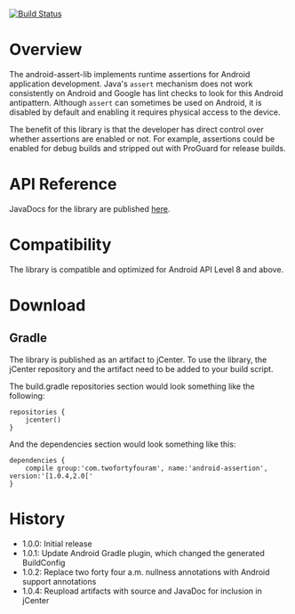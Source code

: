 [![Build Status](https://travis-ci.org/twofortyfouram/android-assertion.png?branch=master)](https://travis-ci.org/twofortyfouram/android-assertion)
# Overview
The android-assert-lib implements runtime assertions for Android application development.  Java's ```assert``` mechanism does not work consistently on Android and Google has lint checks to look for this Android antipattern.  Although ```assert``` can sometimes be used on Android, it is disabled by default and enabling it requires physical access to the device.

The benefit of this library is that the developer has direct control over whether assertions are enabled or not.  For example, assertions could be enabled for debug builds and stripped out with ProGuard for release builds.


# API Reference
JavaDocs for the library are published [here](http://twofortyfouram.github.io/android-assertion).


# Compatibility
The library is compatible and optimized for Android API Level 8 and above.


# Download
## Gradle
The library is published as an artifact to jCenter.  To use the library, the jCenter repository and the artifact need to be added to your build script.

The build.gradle repositories section would look something like the following:

    repositories {
        jcenter()
    }

And the dependencies section would look something like this:
    
    dependencies {
        compile group:'com.twofortyfouram', name:'android-assertion', version:'[1.0.4,2.0['
    }

# History
* 1.0.0: Initial release
* 1.0.1: Update Android Gradle plugin, which changed the generated BuildConfig
* 1.0.2: Replace two forty four a.m. nullness annotations with Android support annotations
* 1.0.4: Reupload artifacts with source and JavaDoc for inclusion in jCenter
